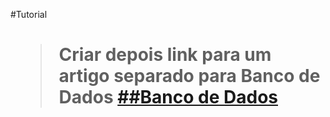#Tutorial<h1>


>Criar depois link para um artigo separado para Banco de Dados
[##Banco de Dados<h2>](database.md)

